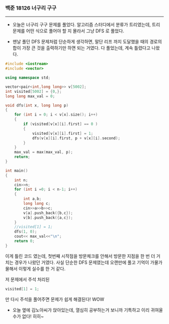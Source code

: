 ### 백준 18126 너구리 구구

---

- 오늘은 너구리 구구 문제를 풀었다. 알고리즘 스터디에서 분류가 트리였는데, 트리 문제를 어떤 식으로 풀어야 할 지 몰라서 그냥 DFS 로 풀었다.

- 맨날 풀던 DFS 문제처럼 단순하게 생각하면, 말단 리프 까지 도달했을 때의 경로의 합이 가장 큰 것을 출력하기만 하면 되는 거였다. 다 풀었는데, 계속 틀렸다고 나왔다.

```CPP
#include <iostream>
#include <vector>

using namespace std;

vector<pair<int,long long>> v[5002];
int visited[5002] = {0,};
long long max_val = 0;

void dfs(int x, long long p)
{
    for (int i = 0; i < v[x].size(); i++)
    {
        if (visited[v[x][i].first] == 0 )
        {
            visited[v[x][i].first] = 1;
            dfs(v[x][i].first, p + v[x][i].second);
        }
    }
    max_val = max(max_val, p);
    return;
}

int main()
{
    int n;
    cin>>n;
    for (int i =0; i < n-1; i++)
    {
        int a,b;
        long long c;
        cin>>a>>b>>c;
        v[a].push_back({b,c});
        v[b].push_back({a,c});
    }
    //visited[1] = 1;
    dfs(1, 0);
    cout<< max_val<<"\n";
    return 0;
}


```
이게 틀린 코드 였는데, 첫번째 시작점을 방문체크를 안해서 방문한 지점을 한 번 더 거치는 경우가 나왔던 거였다. 사실 단순한 DFS 문제였는데 오랜만에 풀고 기억이 가물가물해서 이렇게 실수를 한 거 같다.
<br>

저 문제에서 주석 처리된

```CPP
visited[1] = 1;
```
만 다시 주석을 풀어주면 문제가 쉽게 해결된다! WOW

- 오늘 옆에 김노아씨가 앉아있는데, 열심히 공부하는거 보니까 기특하고 이리 귀여울수가 없다! 히히~
